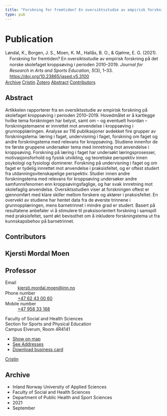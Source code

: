 ```yaml
---
title: "Forskning for fremtiden? En oversiktsstudie av empirisk forskning på det norske skolefaget kroppsøving i perioden 2010–2019"
type: pub
---
```

<h1>Publication</h1>
<article id="csl-bib-container-6JYMS463" class="csl-bib-container">
  <div class="csl-bib-body" style="line-height: 1.35; padding-left: 1em; text-indent:-1em;">
  <div class="csl-entry">L&#xF8;ndal, K., Borgen, J. S., Moen, K. M., Hall&#xE5;s, B. O., &amp; Gj&#xF8;lme, E. G. (2021). Forskning for fremtiden? En oversiktsstudie av empirisk forskning p&#xE5; det norske skolefaget kropps&#xF8;ving i perioden 2010&#x2013;2019. <i>Journal for Research in Arts and Sports Education</i>, <i>5</i>(3), 1&#x2013;33. <a href="https://doi.org/10.23865/jased.v5.3100">https://doi.org/10.23865/jased.v5.3100</a></div>
</div>
  <div class="csl-bib-buttons">
    <a href="#taxonomy-article-6JYMS463" class="csl-bib-button">Archive</a>
    <a href="https://app.cristin.no/results/show.jsf?id=1934000" alt="Cristin URL" class="csl-bib-button">Cristin</a>
    <a href="http://zotero.org/groups/5022929/items/6JYMS463" alt="Zotero URL" class="csl-bib-button">Zotero</a>
    <a href="#abstract-article-6JYMS463" class="csl-bib-button">Abstract</a>
    <a href="#contributors-article-6JYMS463" class="csl-bib-button">Contributors</a>
  </div>
  <div id="csl-bib-meta-container-6JYMS463"></div>
</article>
<div id="csl-bib-meta-6JYMS463" class="csl-bib-meta">
  <article id="abstract-article-6JYMS463" class="abstract-article">
    <h1>Abstract</h1>
    Artikkelen rapporterer fra en oversiktsstudie av empirisk forskning på skolefaget kroppsøving i perioden 2010–2019. Hovedmålet er å kartlegge hvilke tema forskningen har belyst, samt om – og eventuelt hvordan – forskningstemaene er innrettet mot anvendelse i kroppsøving i grunnopplæringen. Analyse av 116 publikasjoner avdekket fire grupper av forskningstema: læring i faget, undervisning i faget, forskning om faget og andre forskningstema med relevans for kroppsøving. Studiene innenfor de tre første gruppene undersøker tema med innretning mot anvendelse i kroppsøving. Forskning på læring i faget har undersøkt læringsprosesser, motivasjonsforhold og fysisk utvikling, og teoretiske perspektiv innen psykologi og fysiologi dominerer. Forskning på undervisning i faget og om faget er tydelig innrettet mot anvendelse i praksisfeltet, og er oftest studert fra utdanningsvitenskapelige perspektiv. Studier innen andre forskningstema med relevans for kroppsøving undersøker andre samfunnsfenomen enn kroppsøvingsfaglige, og har svak innretning mot skolefaglig anvendelse. Oversiktsstudien viser at forskningen oftest er gjennomført med klare skiller mellom forskere og aktører i praksisfeltet. En overvekt av studiene har hentet data fra de øverste trinnene i grunnopplæringen, mens barnetrinnet i mindre grad er studert. Basert på resultatene anbefaler vi å stimulere til praksisorientert forskning i samspill med praksisfeltet, samt økt bevissthet om å inkludere forskningstema ut fra kunnskapsbehov på barnetrinnet.
  </article>
  <article id="contributors-article-6JYMS463" class="contributors-article">
    <h1>Contributors</h1>
    <div class="personas">
<div class="vrtx-hinn-person-card">
<div class="photo">
<i class="lar la-user-circle missing-person"></i>
</div>
<div class="info">
<hgroup><h1>Kjersti Mordal Moen</h1>
<h2>Professor</h2>
</hgroup><dl>
<dt>Email</dt>
<dd>
<a href="mailto:kjersti.mordal.moen@inn.no">kjersti.mordal.moen@inn.no</a>
</dd>
<dt>Phone number</dt>
<dd><a href="tel:+4762430060">
+47 62 43 00 60
</a></dd>
<dt>Mobile number</dt>
<dd><a href="tel:+4795833168">
+47 958 33 168
</a></dd>
</dl>
<p>
Faculty of Social and Health Sciences<br>
Section for Sports and Physical Education<br>
Campus Elverum,
Room 4R4141
</p>
<ul class="vrtx-hinn-links">
<li><a href="https://www.google.com/maps?q=60.88156,11.53723">Show on map</a></li>
<li><a href="https://www.inn.no/english/find-an-employee/kjersti-mordal-moen.html#vrtx-hinn-addresses">See Addresses</a></li>
<li><a href="https://www.inn.no/english/find-an-employee/kjersti-mordal-moen.html?vrtx=vcf">Download business card</a></li>
</ul>
</div>
</div>
<a href="https://app.cristin.no/persons/show.jsf?id=53554" alt="Cristin URL" class="personas-cristin">Cristin</a>
</div>
  </article>
  <article id="taxonomy-article-6JYMS463" class="taxonomy-article">
    <h1>Archive</h1>
    <ul>
      <li>Inland Norway University of Applied Sciences</li>
      <li>Faculty of Social and Health Sciences</li>
      <li>Department of Public Health and Sport Sciences</li>
      <li>2021</li>
      <li>September</li>
    </ul>
  </article>
</div>
